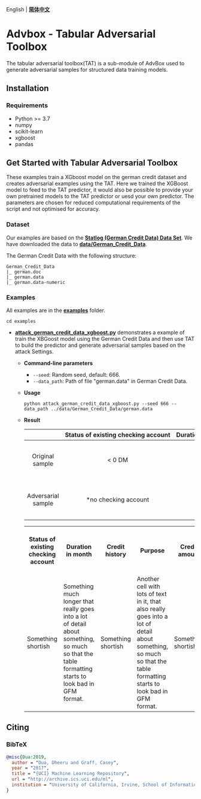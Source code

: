 English | **[简体中文](/AdvBox/tabular_adversarial_toolbox/README_cn.md)**

# Advbox - Tabular Adversarial Toolbox
The tabular adversarial toolbox(TAT) is a sub-module of AdvBox used to generate adversarial samples for structured data training models.

## Installation
### Requirements
- Python >= 3.7
- numpy
- scikit-learn
- xgboost
- pandas

## Get Started with Tabular Adversarial Toolbox

These examples train a XGboost model on the german credit dataset and creates adversarial examples using the TAT.  Here we trained the XGBoost model to feed to the TAT predictor, it would also be possible to provide your own pretrained models to the TAT predictor or uesd your own predictor. The parameters are chosen for reduced computational requirements of the script and not optimised for accuracy.

### Dataset
Our examples are based on the **[Statlog (German Credit Data) Data Set](https://archive.ics.uci.edu/ml/datasets/statlog+(german+credit+data))**. We have downloaded the data to **[data/German_Credit_Data](/AdvBox/tabular_adversarial_toolbox/data/German_Credit_Data)**.

The German Credit Data with the following structure:

```
German_Credit_Data
|_ german.doc
|_ german.data
|_ german.data-numeric
```
 
### Examples
All examples are in the **[examples](/AdvBox/tabular_adversarial_toolbox/examples)** folder.

```
cd examples
```

- **[attack_german_credit_data_xgboost.py](/AdvBox/tabular_adversarial_toolbox/examples/attack_german_credit_data_xgboost.py)** demonstrates a example of train the XBGoost model using the German Credit Data and then use TAT to build the predictor and generate adversarial samples based on the attack Settings.
  - **Command-line parameters**
    - `--seed`: Random seed, default: 666.
    - `--data_path`: Path of file "german.data" in German Credit Data.
  - **Usage**
    ```
    python attack_german_credit_data_xgboost.py --seed 666 --data_path ../data/German_Credit_Data/german.data
    ```
  - **Result**

    |  | Status&nbsp;of&nbsp;existing&nbsp;checking&nbsp;account | Duration&nbsp;in&nbsp;month | Credit&nbsp;history | Purpose | Credit&nbsp;amount | Savings&nbsp;account/bonds | Present&nbsp;employment&nbsp;since | Installment&nbsp;rate&nbsp;in&nbsp;percentage&nbsp;of&nbsp;disposable&nbsp;income | Personal&nbsp;status&nbsp;and&nbsp;sex | Other&nbsp;debtors/guarantors | Present&nbsp;residence&nbsp;since | Property | Age&nbsp;in&nbsp;years | Other&nbsp;installment&nbsp;plans | Housing | Number&nbsp;of&nbsp;existing&nbsp;credits&nbsp;at&nbsp;this&nbsp;bank | Job | Number&nbsp;of&nbsp;people&nbsp;being&nbsp;liable&nbsp;to&nbsp;provide&nbsp;maintenance&nbsp;for | Telephone | foreign&nbsp;worker |
    | :--:|:--:|:--:|:--:|:--:|:--:|:--:|:--:|:--:|:--:|:--:|:--:|:--:|:--:|:--:|:--:|:--:|:--:|:--:|:--:|:--:|
    | Original sample    | < 0 DM | 18 | no credits taken/all credits paid back duly | business | 3104 | < 100 DM | 4 <= ... < 7 years | 3 | male : single | none | 1 | building society savings agreement/life insurance | 31 | bank | own | 1 | skilled employee/official | 1 | yes, registered under the customers name | yes |
    | Adversarial sample | *no checking account | 18 | no credits taken/all credits paid back duly | *car (used) | 3104 | < 100 DM | 4 <= ... < 7 years | 3 | male : single | none | 1 | building society savings agreement/life insurance | 31 | bank | own | 1 | skilled employee/official | 1 | yes, registered under the customers name | yes |


    <table>
        <tr>
          <th>Status of existing checking account</th>
          <th>Duration in month</th>
          <th>Credit history</th>
          <th>Purpose</th>
          <th>Credit amount</th>
          <th>Savings account/bonds</th>
          <th>Present employment since</th>
          <th>Installment rate in percentage of disposable income</th>
          <th>Personal status and sex</th>
          <th>Other debtors/guarantors</th>
          <th>Present residence since</th>
          <th>Property</th>
          <th>Age in years</th>
          <th>Other installment plans</th>
          <th>Housing</th>
          <th>Number of existing credits at this bank</th>
          <th>Job</th>
          <th>Number of people being liable to provide maintenance for</th>
          <th>Telephone</th>
          <th>foreign worker</th>
        </tr>
        <tr>
          <td>Something shortish</td>
          <td>Something much longer that really goes into a lot of detail about something, so much so that the table formatting starts to look bad in GFM format.</td>
          <td>Something shortish</td>
          <td>Another cell  with lots of text in it, that also really goes into a lot of detail about something, so much so that the table formatting starts to look bad in GFM format.</td>
          <td>Something shortish</td>
          <td>Something shortish</td>
          <td>Something shortish</td>
          <td>Something much longer that really goes into a lot of detail about something, so much so that the table formatting starts to look bad in GFM format.</td>
          <td>Something shortish</td>
          <td>Another cell  with lots of text in it, that also really goes into a lot of detail about something, so much so that the table formatting starts to look bad in GFM format.</td>
          <td>Something shortish</td>
          <td>Something shortish</td>
          <td>Something shortish</td>
          <td>Something much longer that really goes into a lot of detail about something, so much so that the table formatting starts to look bad in GFM format.</td>
          <td>Something shortish</td>
          <td>Another cell  with lots of text in it, that also really goes into a lot of detail about something, so much so that the table formatting starts to look bad in GFM format.</td>
          <td>Something shortish</td>
          <td>Something shortish</td>
          <td>Something shortish</td>
          <td>Something shortish</td>
        </tr>
    </table>

## Citing

### BibTeX

```bibtex
@misc{Dua:2019,
  author = "Dua, Dheeru and Graff, Casey",
  year = "2017",
  title = "{UCI} Machine Learning Repository",
  url = "http://archive.ics.uci.edu/ml",
  institution = "University of California, Irvine, School of Information and Computer Sciences"
}
``` 
